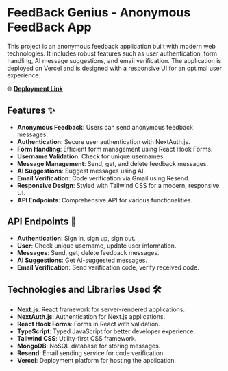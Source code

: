 # FeedBack Genius - Anonymous FeedBack App 

This project is an anonymous feedback application built with modern web technologies. It includes robust features such as user authentication, form handling, AI message suggestions, and email verification. The application is deployed on Vercel and is designed with a responsive UI for an optimal user experience.

🌐 **[Deployment Link](https://feedback.aradhya.site/)**

## Features ✨

- **Anonymous Feedback**: Users can send anonymous feedback messages.
- **Authentication**: Secure user authentication with NextAuth.js.
- **Form Handling**: Efficient form management using React Hook Forms.
- **Username Validation**: Check for unique usernames.
- **Message Management**: Send, get, and delete feedback messages.
- **AI Suggestions**: Suggest messages using AI.
- **Email Verification**: Code verification via Gmail using Resend.
- **Responsive Design**: Styled with Tailwind CSS for a modern, responsive UI.
- **API Endpoints**: Comprehensive API for various functionalities.

## API Endpoints 📡

- **Authentication**: Sign in, sign up, sign out.
- **User**: Check unique username, update user information.
- **Messages**: Send, get, delete feedback messages.
- **AI Suggestions**: Get AI-suggested messages.
- **Email Verification**: Send verification code, verify received code.

## Technologies and Libraries Used 🛠️

- **Next.js**: React framework for server-rendered applications.
- **NextAuth.js**: Authentication for Next.js applications.
- **React Hook Forms**: Forms in React with validation.
- **TypeScript**: Typed JavaScript for better developer experience.
- **Tailwind CSS**: Utility-first CSS framework.
- **MongoDB**: NoSQL database for storing messages.
- **Resend**: Email sending service for code verification.
- **Vercel**: Deployment platform for hosting the application.




